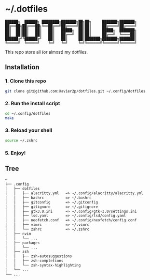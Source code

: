 # ~/.dotfiles

```
██████╗  ██████╗ ████████╗███████╗██╗██╗     ███████╗███████╗
██╔══██╗██╔═══██╗╚══██╔══╝██╔════╝██║██║     ██╔════╝██╔════╝
██║  ██║██║   ██║   ██║   █████╗  ██║██║     █████╗  ███████╗
██║  ██║██║   ██║   ██║   ██╔══╝  ██║██║     ██╔══╝  ╚════██║
██████╔╝╚██████╔╝   ██║   ██║     ██║███████╗███████╗███████║
╚═════╝  ╚═════╝    ╚═╝   ╚═╝     ╚═╝╚══════╝╚══════╝╚══════╝
```

This repo store all (or almost) my dotfiles.

## Installation

### 1. Clone this repo

```bash
git clone git@github.com:Xavier2p/dotfiles.git ~/.config/dotfiles
```

### 2. Run the install script

```bash
cd ~/.config/dotfiles
make
```

### 3. Reload your shell

```bash
source ~/.zshrc
```

### 5. Enjoy!

## Tree

```txt
~
├── .config
│   ├── dotfiles
│   │   ├── alacritty.yml   => ~/.config/alacritty/alacritty.yml
│   │   ├── bashrc          => ~/.bashrc
│   │   ├── gitconfig       => ~/.gitconfig
│   │   ├── gitignore       => ~/.gitignore
│   │   ├── gtk3.0.ini      => ~/.config/gtk-3.0/settings.ini
│   │   ├── lsd.yaml        => ~/.config/lsd/config.yaml
│   │   ├── neofetch.conf   => ~/.config/neofetch/config.conf
│   │   ├── vimrc           => ~/.vimrc
│   │   └── zshrc           => ~/.zshrc
│   ├── nvim
│   │   └── ...
│   ├── packages
│   │   └── ...
│   ├── zsh
│   │   ├── zsh-autosuggestions
│   │   ├── zsh-completions
│   │   └── zsh-syntax-highlighting
│   └── ...
└── ...
```

